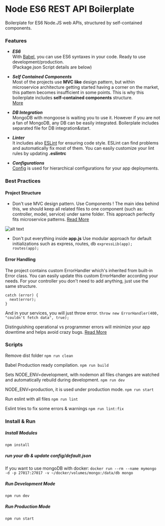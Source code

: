 # Node ES6 REST API Boilerplate

Boilerplate for ES6 Node.JS web APIs, structured by self-contained components.

### Features

- **_ES6_** <br>
  With [Babel](https://babeljs.io/), you can use ES6 syntaxes in your code. Ready to use development/production. <br>
  (Package.json Script details are below)

- **_Self Contained Components_** <br>
  Most of the projects use **MVC like** design pattern, but within microservice architecture getting started having a corner on the market, this pattern becomes insufficient in some points. This is why this boilerplate includes **self-contained components** structure.
  <br> [More](https://github.com/goldbergyoni/nodebestpractices/blob/master/sections/projectstructre/breakintcomponents.md)

- **_DB Integration_** <br>
  MongoDB with mongoose is waiting you to use it. However if you are not a fan of MongoDB, any DB can be easily integrated. Boilerplate includes separated file for DB integration&start.

- **_Linter_** <br>
  It includes also [ESLint](https://www.npmjs.com/package/eslint) for ensuring code style. ESLint can find problems and automatically fix most of them. You can easily customize your lint rules by updating **.eslintrc**

- **_Configurations_** <br>
  [Config](https://www.npmjs.com/package/config) is used for hierarchical configurations for your app deployments.

### Best Practices

#### Project Structure

- Don't use MVC design pattern. Use Components !
  The main idea behind this, we should keep all related files to one component (such as: controller, model, service) under same folder. This approach perfectly fits microservice patterns.
  [Read More](https://github.com/goldbergyoni/nodebestpractices/blob/master/sections/projectstructre/breakintcomponents.md)

![alt text](https://github.com/i0natan/nodebestpractices/blob/master/assets/images/structurebycomponents.PNG "Structuring solution by components")

- Don't put everything inside **app.js**
  Use modular approach for default initializations such as express, routes, db
  `expressLib(app); routes(app);`

#### Error Handling

The project contains custom ErrorHandler which's inherited from built-in Error class. You can easily update this custom ErrorHandler according your needs.
For your controller you don't need to add anything, just use the same structure.

```
catch (error) {
  next(error);
}
```

And in your services, you will just throw error.
`throw new ErrorHandler(400, "couldn't fetch data", true);`

Distinguishing operational vs programmer errors will minimize your app downtime and helps avoid crazy bugs.
[Read More](https://github.com/goldbergyoni/nodebestpractices/blob/master/sections/errorhandling/operationalvsprogrammererror.md)

### Scripts

Remove dist folder
`npm run clean`

Babel Production ready compilation.
`npm run build`

Sets NODE_ENV=development, with nodemon all files changes are watched and automatically rebuild during development.
`npm run dev`

NODE_ENV=production, it is used under production mode.
`npm run start`

Run eslint with all files
`npm run lint`

Eslint tries to fix some errors & warnings
`npm run lint:fix`

### Install & Run

##### Install Modules

`npm install`

##### run your db & update config/default.json

If you want to use mongoDB with docker:
`docker run --rm --name mymongo -d -p 27017:27017 -v ~/docker/volumes/mongo:/data/db mongo`

##### Run Development Mode

`npm run dev`

##### Run Production Mode

`npm run start`
